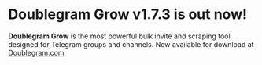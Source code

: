 # Doublegram Grow v1.7.3 is out now! 

**Doublegram Grow** is the most powerful bulk invite and scraping tool designed for Telegram groups and channels. Now available for download at [Doublegram.com](https://www.doublegram.com)




